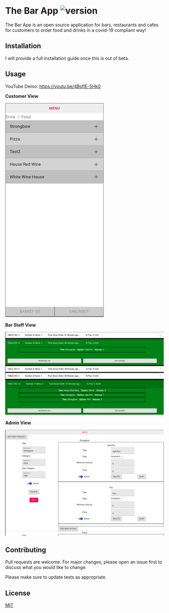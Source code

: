 # The Bar App         ![version](https://img.shields.io/badge/version-0.5.3-yellow.svg)

The Bar App is an open source application for bars, restaurants  and cafes for customers to order food and drinks in a covid-19 compliant way!

## Installation

I will provide a full installation guide once this is out of beta. 

## Usage

YouTube Demo: https://youtu.be/4BsfIE-5Hk0

**Customer View**

![picture](IMG/CustomerImg.png)


**Bar Staff View**

![picture](IMG/ServerImg.png)


**Admin View**

![picture](IMG/AdminImg.png)

## Contributing
Pull requests are welcome. For major changes, please open an issue first to discuss what you would like to change.

Please make sure to update tests as appropriate.

## License
[MIT](https://choosealicense.com/licenses/mit/)
